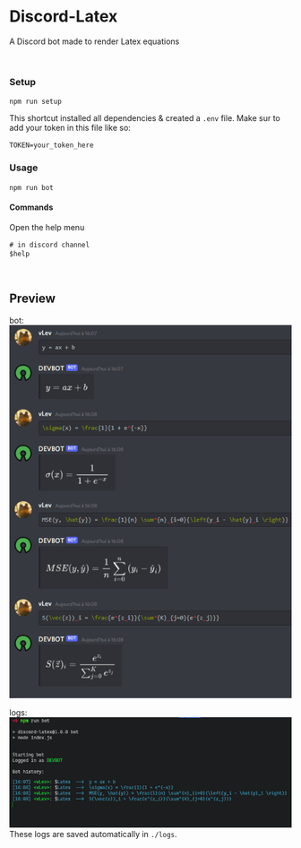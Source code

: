# Discord-Latex

A Discord bot made to render Latex equations

<br/>

### Setup

```
npm run setup
```

This shortcut installed all dependencies & created a `.env` file.
Make sur to add your token in this file like so:
```
TOKEN=your_token_here
```




### Usage

```
npm run bot
```


#### Commands
Open the help menu
```
# in discord channel
$help
```


<br/>

## Preview

bot:
![demo](./assets/demo.png)


logs:
![logsdemo](./assets/logs.png)
These logs are saved automatically in `./logs`.
